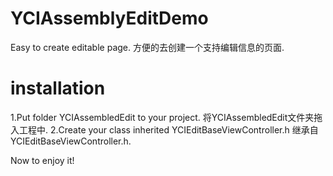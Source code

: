 # YCIAssemblyEditDemo

Easy to create editable page.
方便的去创建一个支持编辑信息的页面.

# installation
1.Put folder YCIAssembledEdit to your project.
  将YCIAssembledEdit文件夹拖入工程中.
2.Create your class inherited YCIEditBaseViewController.h
  继承自YCIEditBaseViewController.h.
  
Now to enjoy it!
